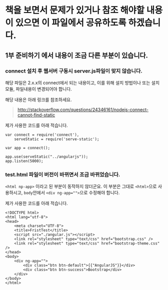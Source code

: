 # 책을 보면서 문제가 있거나 참조 해야할 내용이 있으면 이 파일에서 공유하도록 하겠습니다.

## 1부 준비하기 에서 내용이 조금 다른 부분이 있습니다.
### connect 설치 후 웹서버 구동시 server.js파일이 맞지 않습니다.
해당 파일은 2.x.x의 connect에서 되는 내용이고,
이를 위해 설치 방법이나 또는 설치 모듈, 파일내용이 변경되어야 합니다.

해당 내용은 아래 링크를 참조하세요.

> http://stackoverflow.com/questions/24346161/nodejs-connect-cannot-find-static

제가 사용한 코드를 아래 적습니다.
```
var connect = require('connect'),
    serveStatic = require('serve-static');

var app = connect();

app.use(serveStatic("../angularjs"));
app.listen(5000);
```

### test.html 파일이 버전이 바뀌면서 조금 바뀌었습니다.
`<html np-app>` 이라고 된 부분이 동작하지 않더군요.
이 부분은 그대로 `<html>`으로 사용하시고,
`body`안에서 `<div ng-app="">`으로 수정해야 합니다.

제가 사용한 코드를 아래 적습니다.
```
<!DOCTYPE html>
<html lang="utf-8">
<head>
	<meta charset="UTF-8">
	<title>FristTest</title>
	<script src="./angular.js"></script>
	<link rel="stylesheet" type="text/css" href="bootstrap.css" />
	<link rel="stylesheet" type="text/css" href="bootstrap-theme.css" />
</head>
<body>
	<div ng-app="">
		<div class="btn btn-default">{{"AngularJS"}}</div>
		<div class="btn btn-success">Bootstrap</div>
	</div>
</body>
</html>
```

